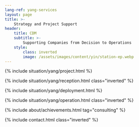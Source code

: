 ```yaml
---
lang-ref: yang-services
layout: page
title: >-
    Strategy and Project Support
header:
    title: CDM
    subtitle: >-
        Supporting Companies from Decision to Operations
    style:
        class: inverted
        image: /assets/images/content/yin/station-ep.webp
---
```


{% include situation/yang/project.html %}

{% include situation/yang/reception.html class="inverted" %}

{% include situation/yang/deployment.html %}

{% include situation/yang/operation.html class="inverted" %}

{% include about/achievements.html tag="consulting" %}

{% include contact.html class="inverted" %}
